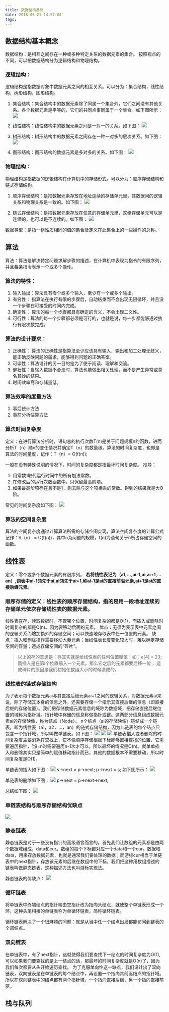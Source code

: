 ```yaml
---
title: 数据结构基础
date: 2018-06-21 14:57:00
tags:
---
```

## 数据结构基本概念
数据结构：是相互之间存在一种或多种特定关系的数据元素的集合。
按照视点的不同，可以把数据结构分为逻辑结构和物理结构。
### 逻辑结构：
逻辑结构是指数据对象中数据元素之间的相互关系。可以分为：集合结构，线性结构，树形结构，图形结构。
1. 集合结构：集合结构中的数据元素除了同属一个集合外，它们之间没有其他关系。各个数据元素是平等的，它们的共同点事同属于一个集合。如下图所示：
![](https://ws2.sinaimg.cn/large/006tKfTcly1fsiub27e1wj30pu0cw0tk.jpg)

2. 线性结构：线性结构中的数据元素之间是一对一的关系。如下图：
![](https://ws4.sinaimg.cn/large/006tKfTcly1fsiucm5rfkj30ny08kmxl.jpg)

3. 树形结构：树形结构中的数据元素之间存在一种一对多的层次关系。如下图：
![](https://ws4.sinaimg.cn/large/006tKfTcly1fsiudsafz1j30pq08kt99.jpg)

4. 图形结构：图形结构的数据元素是多对多的关系。如下图：
![](https://ws2.sinaimg.cn/large/006tKfTcly1fsiuf265ipj30to0b474z.jpg)

### 物理结构：
物理结构是指数据的逻辑结构在计算机中的存储形式。可以分为：顺序存储结构和链式存储结构。
1. 顺序存储结构：是把数据元素存放在地址连续的存储单元里，其数据间的逻辑关系和物理关系是一致的。如下图：
![](https://ws1.sinaimg.cn/large/006tKfTcly1fsiugqzchpj30u4032mxn.jpg)

2. 链式存储结构：是把数据元素存放在任意的存储单元里，这组存储单元可以是连续的，也可以是不连续的。如下图：
![](https://ws2.sinaimg.cn/large/006tKfTcly1fsiuj99g6kj30ng0cumxx.jpg)

数据类型：是指一组性质相同的值的集合及定义在此集合上的一些操作的总称。

## 算法
算法：算法是解决特定问题求解步骤的描述，在计算机中表现为指令的有限序列，并且每条指令表示一个或多个操作。
### 算法的特性：
1. 输入输出：算法具有零个或多个输入，至少有一个或多个输出。
2. 有穷性： 指算法在执行有限的步骤后，自动结束而不会出现无限循环，并且没一个步骤在可接受的时间内完成。
3. 确定性： 算法的每一个步骤都具有确定的含义，不会出现二义性。
4. 可行性：算法的每一个步骤都必须是可行的，也就是说，每一步都能够通过执行有限次数完成。

### 算法的设计要求：
1. 正确性： 算法的正确性是指算法至少应该具有输入，输出和加工处理无歧义，能正确反映问题的需求，能够得到问题的正确答案。
2. 可读性：算法设计的另一目的是为了便于阅读、理解和交流。
3. 健壮性：当输入数据不合法时，算法也能做出相关处理，而不是产生异常或莫名其妙的结果。
4. 时间效率高和存储量低。

### 算法效率的度量方法
1. 事后统计方法
2. 事前分析估算方法

### 算法时间复杂度
定义：在进行算法分析时，语句总的执行次数T(n)是关于问题规模n的函数，进而分析T（n）随n的变化情况并确定T（n）的数量级。算法的时间复杂度，也即是算法的时间量度，记作：T（n）= O(f(n));

一般在没有特殊说明的情况下，时间的复杂度都是指最坏时间复杂度。
推导：
1. 用常数1取代运行时间中的所有加法常数。
2. 在修改后的运行次数函数中，只保留最高阶项。
3. 如果最高阶项存在且不是1，则去除与这个项相乘的常数。得到的结果就是大O阶。

常见的时间复杂度如下图：
![](https://ws3.sinaimg.cn/large/006tKfTcly1fsiwe6xvahj31220nugqb.jpg)

### 算法的空间复杂度
算法的空间复杂度通过计算算法所需的存储空间实现，算法空间复杂度的计算公式记作：S（n） = O(f(n))，其中n为问题的规模，f(n)为语句关于n所占存储空间的函数。

## 线性表
定义：零个或多个数据元素的有限序列。
**若将线性表记为（a1,…,ai-1,ai,ai+1,…an）,则表中ai-1领先于ai,ai领先于ai+1,称ai-1是ai的直接前驱元素,ai+1是ai的直接后继元素。**
###  顺序存储的定义：线性表的顺序存储结构，指的是用一段地址连续的存储单元依次存储线性表的数据元素。

线性表在存，读取数据时，不管哪个位置，时间复杂的都是O(1)，而插入或删除时时间复杂的都是O(n)。因为要移动后面的元素。
优点：无须为表示表中元素之间的逻辑关系而增加额外的存储空间；可以快速地存取表中任一位置的元素。
缺点：插入和删除操作需要移动大量元素；当线性表长度变化较大时，难以确定存储空间的容量；造成存储空间的“碎片”。
> 以上的存的意思是：存其实就是给线性表的任何位置赋值：如：a[4] = 23; 而插入是在第i个位置插入一个元素。那么它之后的元素都要后移一位；
造成碎片的原因是我们初始化数组大小的时候造成的。

### 线性表的链式存储结构

为了表示每个数据元素ai与其直接后继元素ai+1之间的逻辑关系，对数据元素ai来说，除了存储其本身的信息之外，还需要存储一个指示其直接后继的信息（即直接后继的存储位置）。我们把存储数据元素信息的域称为数据域，把存储直接后继位置的域称为指针域。指针域中存储的信息称做指针或链。这两部分信息组成数据元素ai的存储映像，称为结点（Node）。
n个结点（ai的存储映像）链结成一个链表，即为线性表（a1，a2，...，an）的链式存储结构，因为此链表的每个结点只包含一个指针域，所以叫做单链表。如下图：
![](https://ws1.sinaimg.cn/large/006tKfTcly1fskxlpugb4j30xy098js9.jpg)
![](https://ws4.sinaimg.cn/large/006tKfTcly1fskxmsfyekj310w07sjsk.jpg)
![](https://ws3.sinaimg.cn/large/006tKfTcly1fskxrsnh3cj30rq0e4tbh.jpg)
单链表插入或者删除的时间复杂度主要消耗在查找上，它不像顺序存储根据下标能够直接查找的位置，它需要遍历指针，当i=n时需要遍历n-1次才可以，所以最坏的情况是O(n)。就单单插入和删除其实只是简单的赋值移动指针而已，其他的数据根本不需要移动，所以时间复杂度是O(1)。

单链表的插入如下图：
![](https://ws1.sinaimg.cn/large/006tKfTcly1fsl3e09gj9j30ya098jrt.jpg)
s->next = p->next; p->next = s;
如下图所示：
![](https://ws3.sinaimg.cn/large/006tKfTcly1fsl3co5r3pj30z008674o.jpg)

单链表的删除如下图：
![](https://ws4.sinaimg.cn/large/006tKfTcly1fsl3g9f7qrj311c088751.jpg)
p->next = p->next->next;

总结如下图：
![](https://ws2.sinaimg.cn/large/006tKfTcly1fsl3i0owucj30z80a6n0k.jpg)

### 单链表结构与顺序存储结构优缺点
![](https://ws2.sinaimg.cn/large/006tKfTcly1fsl3ppgey7j31040hmtcm.jpg)

### 静态链表
静态链表是对于一些没有指针的高级语言而言的。首先我们让数组的元素都是由两个数据域组成，data和cur。数组的每个下标都对应一个data和一个cur。数据域data，用来存放数据元素，也就是通常我们要处理的数据；而游标cur相当于单链表中的next指针，存放该元素的后继在数组中的下标。我们把这种用数组描述的链表叫做静态链表，这种描述方法也叫游标实现法。

静态链表的优缺点：
![](https://ws2.sinaimg.cn/large/006tKfTcly1fsvibww001j30zo0c476g.jpg)

### 循环链表
将单链表中终端结点的指针端由空指针改为指向头结点，就使整个单链表形成一个环，这种头尾相接的单链表称为单循环链表，简称循环链表。

循环链表解决了一个很麻烦的问题：就是从当中任一个结点出发都能访问到链表的全部结点。

### 双向链表
在单链表中，有了next指针，这就使得我们要查找下一结点的时间复杂度为O(1),可以如果我们要查找的是上一结点的话，那最坏的时间复杂度就是O(n)了，因为我们每次都要从头开始遍历查找。
为了克服单向性这一缺点，我们设计出了双向链表，双向链表是在单链表的每个结点中，再设置一个指向其前驱结点的指针域。所以在双向链表中的结点都有两个指针域，一个指向直接后继，另一个指向直接前驱。

## 栈与队列

